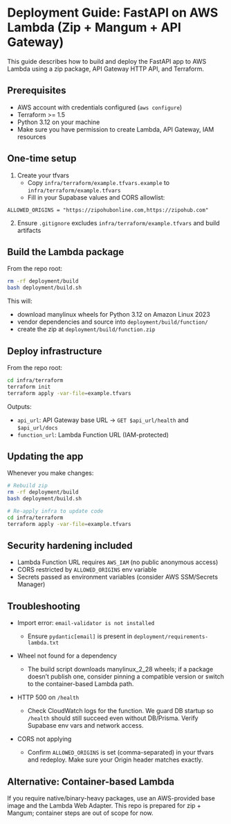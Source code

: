 # Deployment Guide: FastAPI on AWS Lambda (Zip + Mangum + API Gateway)

This guide describes how to build and deploy the FastAPI app to AWS Lambda using a zip package, API Gateway HTTP API, and Terraform.

## Prerequisites

- AWS account with credentials configured (`aws configure`)
- Terraform >= 1.5
- Python 3.12 on your machine
- Make sure you have permission to create Lambda, API Gateway, IAM resources

## One-time setup

1. Create your tfvars
   - Copy `infra/terraform/example.tfvars.example` to `infra/terraform/example.tfvars`
   - Fill in your Supabase values and CORS allowlist:

```hcl
ALLOWED_ORIGINS = "https://zipohubonline.com,https://zipohub.com"
```

2. Ensure `.gitignore` excludes `infra/terraform/example.tfvars` and build artifacts

## Build the Lambda package

From the repo root:

```bash
rm -rf deployment/build
bash deployment/build.sh
```

This will:

- download manylinux wheels for Python 3.12 on Amazon Linux 2023
- vendor dependencies and source into `deployment/build/function/`
- create the zip at `deployment/build/function.zip`

## Deploy infrastructure

From the repo root:

```bash
cd infra/terraform
terraform init
terraform apply -var-file=example.tfvars
```

Outputs:

- `api_url`: API Gateway base URL → `GET $api_url/health` and `$api_url/docs`
- `function_url`: Lambda Function URL (IAM-protected)

## Updating the app

Whenever you make changes:

```bash
# Rebuild zip
rm -rf deployment/build
bash deployment/build.sh

# Re-apply infra to update code
cd infra/terraform
terraform apply -var-file=example.tfvars
```

## Security hardening included

- Lambda Function URL requires `AWS_IAM` (no public anonymous access)
- CORS restricted by `ALLOWED_ORIGINS` env variable
- Secrets passed as environment variables (consider AWS SSM/Secrets Manager)

## Troubleshooting

- Import error: `email-validator is not installed`

  - Ensure `pydantic[email]` is present in `deployment/requirements-lambda.txt`

- Wheel not found for a dependency

  - The build script downloads manylinux_2_28 wheels; if a package doesn’t publish one, consider pinning a compatible version or switch to the container-based Lambda path.

- HTTP 500 on `/health`

  - Check CloudWatch logs for the function. We guard DB startup so `/health` should still succeed even without DB/Prisma. Verify Supabase env vars and network access.

- CORS not applying
  - Confirm `ALLOWED_ORIGINS` is set (comma-separated) in your tfvars and redeploy. Make sure your Origin header matches exactly.

## Alternative: Container-based Lambda

If you require native/binary-heavy packages, use an AWS-provided base image and the Lambda Web Adapter. This repo is prepared for zip + Mangum; container steps are out of scope for now.
